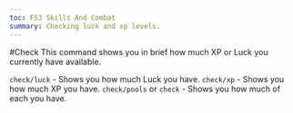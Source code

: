 ```yaml
---
toc: FS3 Skills And Combat
summary: Checking luck and xp levels.
---
```

#Check
This command shows you in brief how much XP or Luck you currently have available.

`check/luck` - Shows you how much Luck you have.
`check/xp` - Shows you how much XP you have.
`check/pools` or `check`  - Shows you how much of each you have.
